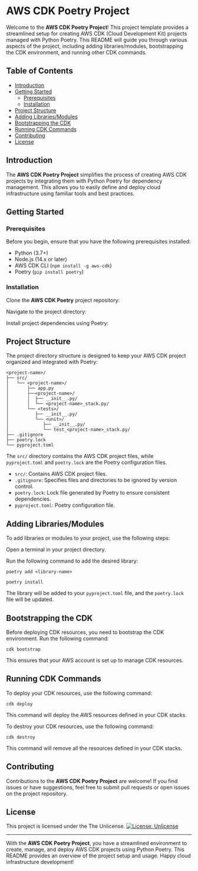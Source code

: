# AWS CDK Poetry Project

Welcome to the **AWS CDK Poetry Project**! This project template provides a streamlined setup for creating AWS CDK (Cloud Development Kit) projects managed with Python Poetry. This README will guide you through various aspects of the project, including adding libraries/modules, bootstrapping the CDK environment, and running other CDK commands.

## Table of Contents

- [Introduction](#introduction)
- [Getting Started](#getting-started)
  - [Prerequisites](#prerequisites)
  - [Installation](#installation)
- [Project Structure](#project-structure)
- [Adding Libraries/Modules](#adding-librariesmodules)
- [Bootstrapping the CDK](#bootstrapping-the-cdk)
- [Running CDK Commands](#running-cdk-commands)
- [Contributing](#contributing)
- [License](#license)

## Introduction

The **AWS CDK Poetry Project** simplifies the process of creating AWS CDK projects by integrating them with Python Poetry for dependency management. This allows you to easily define and deploy cloud infrastructure using familiar tools and best practices.

## Getting Started

### Prerequisites

Before you begin, ensure that you have the following prerequisites installed:

- Python (3.7+)
- Node.js (14.x or later)
- AWS CDK CLI (`npm install -g aws-cdk`)
- Poetry (`pip install poetry`)

### Installation

Clone the **AWS CDK Poetry** project repository:

Navigate to the project directory:

Install project dependencies using Poetry:

## Project Structure

The project directory structure is designed to keep your AWS CDK project organized and integrated with Poetry:

```
<project-name>/
├── src/
│   └── <project-name>/
│       ├── app.py
│    	├──<project-name>/
│    	│  ├── __init__.py/
│    	│  └── <project-name>_stack.py/
│       └── <tests>/
│    	   ├── __init__.py/
│    	   └── <unit>/
│    		  ├── __init__.py/
│    		  └── test_<project-name>_stack.py/
├── .gitignore
├── poetry.lock
└── pyproject.toml
```

The `src/` directory contains the AWS CDK project files, while `pyproject.toml` and `poetry.lock` are the Poetry configuration files.

- `src/`: Contains AWS CDK project files.
- `.gitignore`: Specifies files and directories to be ignored by version control.
- `poetry.lock`: Lock file generated by Poetry to ensure consistent dependencies.
- `pyproject.toml`: Poetry configuration file.

## Adding Libraries/Modules

To add libraries or modules to your project, use the following steps:

Open a terminal in your project directory.

Run the following command to add the desired library:

```
poetry add <library-name>
```

```
poetry install
```

The library will be added to your `pyproject.toml` file, and the `poetry.lock` file will be updated.

## Bootstrapping the CDK

Before deploying CDK resources, you need to bootstrap the CDK environment. Run the following command:

```
cdk bootstrap
```

This ensures that your AWS account is set up to manage CDK resources.

## Running CDK Commands

To deploy your CDK resources, use the following command:

```
cdk deploy
```

This command will deploy the AWS resources defined in your CDK stacks.

To destroy your CDK resources, use the following command:

```
cdk destroy
```

This command will remove all the resources defined in your CDK stacks.

## Contributing

Contributions to the **AWS CDK Poetry Project** are welcome! If you find issues or have suggestions, feel free to submit pull requests or open issues on the project repository.

## License

This project is licensed under the The Unlicense. [![License: Unlicense](https://img.shields.io/badge/license-Unlicense-blue.svg)](http://unlicense.org/)  

---

With the **AWS CDK Poetry Project**, you have a streamlined environment to create, manage, and deploy AWS CDK projects using Python Poetry. This README provides an overview of the project setup and usage. Happy cloud infrastructure development!
